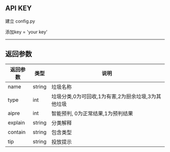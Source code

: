 
## API KEY

建立 config.py

添加key = 'your key'

---

## 返回参数

| 返回参数 | 类型   | 说明     |
| -------- | ------ | -------- |
| name     | string | 垃圾名称 |
| type     | int    | 垃圾分类,0为可回收,1为有害,2为厨余垃圾,3为其他垃圾 |
| aipre    | int    | 智能预判, 0为正常结果,1为预判结果 |
| explain  | string | 分类解释 |
| contain  | string | 包含类型 |
| tip      | string | 投放提示 |

